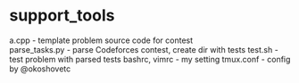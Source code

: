 # support_tools

a.cpp - template problem source code for contest  
parse_tasks.py - parse Codeforces contest, create dir with tests
test.sh - test problem with parsed tests
bashrc, vimrc - my setting
tmux.conf - config by @okoshovetc
